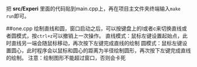 把 **src/Experi** 里面的代码贴到main.cpp上，再在项目主文件夹终端输入```make run```即可。

##one.cpp
绘制直线和圆，窗口启动之后，可以按键盘上的l或者c来切换直线或者圆模式，按```ctrl+z```可以撤销上一次操作。
直线模式：鼠标左键设置起始点，此时直线另一端会随鼠标移动，再次按下左键完成直线的绘制
圆模式：鼠标左键设置圆心，此时程序会以鼠标和圆心的距离为半径绘制圆形，再次按下左键完成直线的绘制。
注意：绘制图形不能超过窗口，否则会卡死